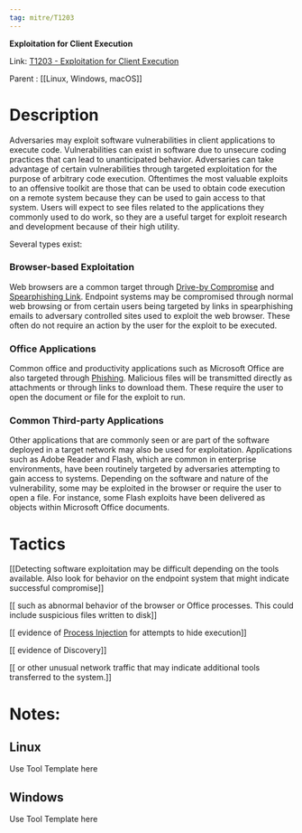 ```yaml
---
tag: mitre/T1203
---
```


**Exploitation for Client Execution**

Link: [T1203 - Exploitation for Client Execution](https://attack.mitre.org/techniques/T1203)

Parent : [[Linux, Windows, macOS]]


# Description

Adversaries may exploit software vulnerabilities in client applications to execute code. Vulnerabilities can exist in software due to unsecure coding practices that can lead to unanticipated behavior. Adversaries can take advantage of certain vulnerabilities through targeted exploitation for the purpose of arbitrary code execution. Oftentimes the most valuable exploits to an offensive toolkit are those that can be used to obtain code execution on a remote system because they can be used to gain access to that system. Users will expect to see files related to the applications they commonly used to do work, so they are a useful target for exploit research and development because of their high utility.

Several types exist:

### Browser-based Exploitation

Web browsers are a common target through [Drive-by Compromise](https://attack.mitre.org/techniques/T1189) and [Spearphishing Link](https://attack.mitre.org/techniques/T1566/002). Endpoint systems may be compromised through normal web browsing or from certain users being targeted by links in spearphishing emails to adversary controlled sites used to exploit the web browser. These often do not require an action by the user for the exploit to be executed.

### Office Applications

Common office and productivity applications such as Microsoft Office are also targeted through [Phishing](https://attack.mitre.org/techniques/T1566). Malicious files will be transmitted directly as attachments or through links to download them. These require the user to open the document or file for the exploit to run.

### Common Third-party Applications

Other applications that are commonly seen or are part of the software deployed in a target network may also be used for exploitation. Applications such as Adobe Reader and Flash, which are common in enterprise environments, have been routinely targeted by adversaries attempting to gain access to systems. Depending on the software and nature of the vulnerability, some may be exploited in the browser or require the user to open a file. For instance, some Flash exploits have been delivered as objects within Microsoft Office documents.

# Tactics


[[Detecting software exploitation may be difficult depending on the tools available. Also look for behavior on the endpoint system that might indicate successful compromise]]

[[ such as abnormal behavior of the browser or Office processes. This could include suspicious files written to disk]]

[[ evidence of [Process Injection](https://attack.mitre.org/techniques/T1055) for attempts to hide execution]]

[[ evidence of Discovery]]

[[ or other unusual network traffic that may indicate additional tools transferred to the system.]]


# Notes:

## Linux

Use Tool Template here

## Windows

Use Tool Template here
